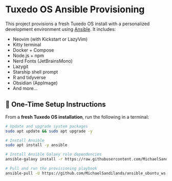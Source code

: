 # Tuxedo OS Ansible Provisioning

This project provisions a fresh Tuxedo OS install with a personalized development environment using [Ansible](https://www.ansible.com/). It includes:

- Neovim (with Kickstart or LazyVim)
- Kitty terminal
- Docker + Compose
- Node.js + npm
- Nerd Fonts (JetBrainsMono)
- Lazygit
- Starship shell prompt
- R and tidyverse
- Obsidian (AppImage)
- And more...

## 🔧 One-Time Setup Instructions

From a **fresh Tuxedo OS installation**, run the following in a terminal:

```bash
# Update and upgrade system packages
sudo apt update && sudo apt upgrade -y

# Install Ansible
sudo apt install -y ansible

# Install Ansible Galaxy role dependencies
ansible-galaxy install -r https://raw.githubusercontent.com/MichaelSandilands/ansible_ubuntu_ws/main/requirements.yml

# Pull and run the provisioning playbook
ansible-pull -U https://github.com/MichaelSandilands/ansible_ubuntu_ws.git -K
